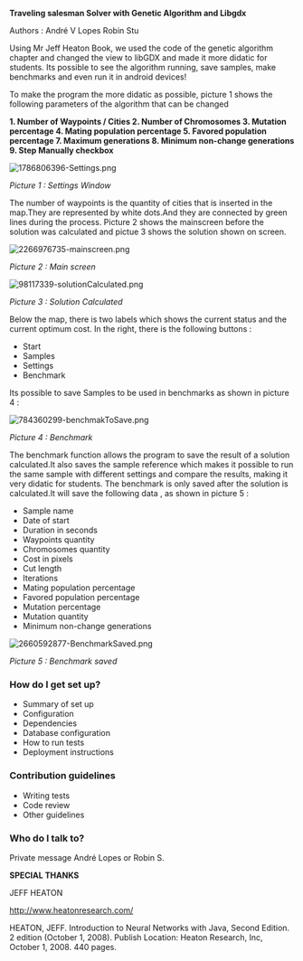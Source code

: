**Traveling salesman Solver with Genetic Algorithm and Libgdx** 

Authors : 
André V Lopes
Robin Stu

Using Mr Jeff Heaton Book, we used the code of the genetic algorithm chapter and changed the view to libGDX and made it more didatic for students.
Its possible to see the algorithm running, save samples, make benchmarks and even run it in android devices! 

To make the program the more didatic as possible, picture 1 shows the following parameters of the algorithm that can be changed 

**1. Number of Waypoints / Cities
2. Number of Chromosomes
3. Mutation percentage
4. Mating population percentage
5. Favored population percentage
7. Maximum generations
8. Minimum non-change generations
9. Step Manually checkbox**

![1786806396-Settings.png](https://bitbucket.org/repo/egL9o4/images/2199362518-1786806396-Settings.png)

*Picture 1 : Settings Window*


The number of waypoints is the quantity of cities that is inserted in the map.They are represented by white dots.And they are connected by green lines during the process.
Picture 2 shows the mainscreen before the solution was calculated and pictue 3 shows the solution shown on screen.



![2266976735-mainscreen.png](https://bitbucket.org/repo/egL9o4/images/2125412026-2266976735-mainscreen.png)

*Picture 2 : Main screen*



![98117339-solutionCalculated.png](https://bitbucket.org/repo/egL9o4/images/2027184326-98117339-solutionCalculated.png)

*Picture 3 : Solution Calculated*


Below the map, there is two labels which shows the current status and the current optimum cost.
In the right, there is the following buttons :

* Start
* Samples
* Settings
* Benchmark

Its  possible to save Samples to be used in benchmarks as shown in picture 4 :

![784360299-benchmakToSave.png](https://bitbucket.org/repo/egL9o4/images/2266868724-784360299-benchmakToSave.png)

*Picture 4 : Benchmark*


The benchmark function allows  the program to save the result of a solution calculated.It also saves the sample reference which makes it possible to run the same sample with different settings and compare the results, making it very didatic for students.
The benchmark is only saved after the solution is calculated.It will save the following data , as shown in picture 5  :

* Sample name
* Date of start
* Duration in seconds
* Waypoints quantity
* Chromosomes quantity
* Cost in pixels
* Cut length
* Iterations
* Mating population percentage
* Favored population percentage
* Mutation percentage
* Mutation quantity
* Minimum non-change generations

![2660592877-BenchmarkSaved.png](https://bitbucket.org/repo/egL9o4/images/3671443975-2660592877-BenchmarkSaved.png)

*Picture 5 : Benchmark saved*

### How do I get set up? ###

* Summary of set up
* Configuration
* Dependencies
* Database configuration
* How to run tests
* Deployment instructions

### Contribution guidelines ###

* Writing tests
* Code review
* Other guidelines

### **Who do I talk to?** ###

Private message André Lopes or Robin S.


**SPECIAL THANKS**

JEFF HEATON

http://www.heatonresearch.com/

HEATON, JEFF. Introduction to Neural Networks with Java, Second Edition. 2 edition (October 1, 2008). Publish Location: Heaton Research, Inc, October 1, 2008. 440 pages.